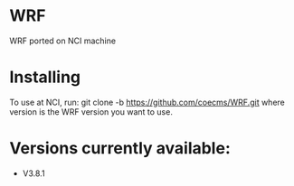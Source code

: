 # WRF
WRF ported on NCI machine

Installing
==========
To use at NCI, run:
     git clone -b <VERSION> https://github.com/coecms/WRF.git
where version is the WRF version you want to use.

Versions currently available:
=============================
* V3.8.1
